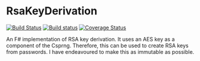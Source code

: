 # RsaKeyDerivation

[![Build Status](https://travis-ci.org/JackMatusiewicz/RsaKeyDerivation.svg?branch=master)](https://travis-ci.org/JackMatusiewicz/RsaKeyDerivation)
[![Build status](https://ci.appveyor.com/api/projects/status/bj6umx52353mo4h0?svg=true)](https://ci.appveyor.com/project/JackMatusiewicz/rsakeyderivation-q1ei6)
[![Coverage Status](https://coveralls.io/repos/github/JackMatusiewicz/RsaKeyDerivation/badge.svg?branch=master&service=github)](https://coveralls.io/github/JackMatusiewicz/RsaKeyDerivation?branch=master)

An F# implementation of RSA key derivation. It uses an AES key as a component of the Csprng. Therefore, this can be used to create RSA keys from passwords.
I have endeavoured to make this as immutable as possible.
